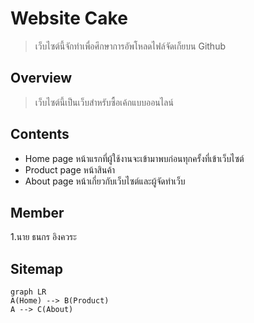 # Website Cake
> เว็บไซต์นี้จักทำเพื่อศึกษาการอัพโหลดไฟล์จัดเก็ยบน Github
> 
> 

## Overview
>เว็บไซต์นี้เป็นเว็บสำหรับซื้อเค้กแบบออนไลน์

## Contents

 - Home page
 หน้าแรกที่ผู้ใช้งานจะเข้ามาพบก่อนทุกครั้งที่เข้าเว็บไซต์
 - Product page
 หน้าสินค้า
 - About page
 หน้าเกี่ยวกับเว็บไซต์และผู้จัดทำเว็บ

## Member
1.นาย ธนกร อิงควระ 

## Sitemap
```mermaid 
graph LR 
A(Home) --> B(Product)
A --> C(About)
```
